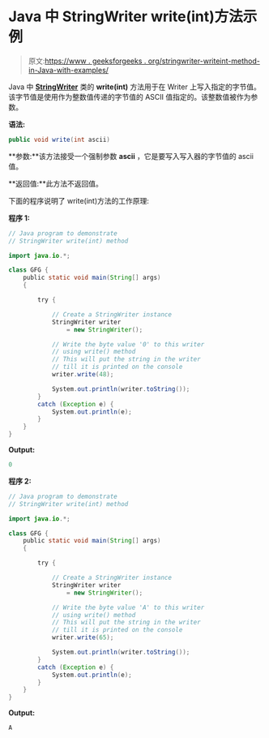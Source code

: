 # Java 中 StringWriter write(int)方法示例

> 原文:[https://www . geeksforgeeks . org/stringwriter-writeint-method-in-Java-with-examples/](https://www.geeksforgeeks.org/stringwriter-writeint-method-in-java-with-examples/)

Java 中 **[StringWriter](https://www.geeksforgeeks.org/java-io-stringwriter-class-in-java/)** 类的 **write(int)** 方法用于在 Writer 上写入指定的字节值。该字节值是使用作为整数值传递的字节值的 ASCII 值指定的。该整数值被作为参数。

**语法:**

```java
public void write(int ascii)
```

**参数:**该方法接受一个强制参数 **ascii** ，它是要写入写入器的字节值的 ascii 值。

**返回值:**此方法不返回值。

下面的程序说明了 write(int)方法的工作原理:

**程序 1:**

```java
// Java program to demonstrate
// StringWriter write(int) method

import java.io.*;

class GFG {
    public static void main(String[] args)
    {

        try {

            // Create a StringWriter instance
            StringWriter writer
                = new StringWriter();

            // Write the byte value '0' to this writer
            // using write() method
            // This will put the string in the writer
            // till it is printed on the console
            writer.write(48);

            System.out.println(writer.toString());
        }
        catch (Exception e) {
            System.out.println(e);
        }
    }
}
```

**Output:**

```java
0

```

**程序 2:**

```java
// Java program to demonstrate
// StringWriter write(int) method

import java.io.*;

class GFG {
    public static void main(String[] args)
    {

        try {

            // Create a StringWriter instance
            StringWriter writer
                = new StringWriter();

            // Write the byte value 'A' to this writer
            // using write() method
            // This will put the string in the writer
            // till it is printed on the console
            writer.write(65);

            System.out.println(writer.toString());
        }
        catch (Exception e) {
            System.out.println(e);
        }
    }
}
```

**Output:**

```java
A

```